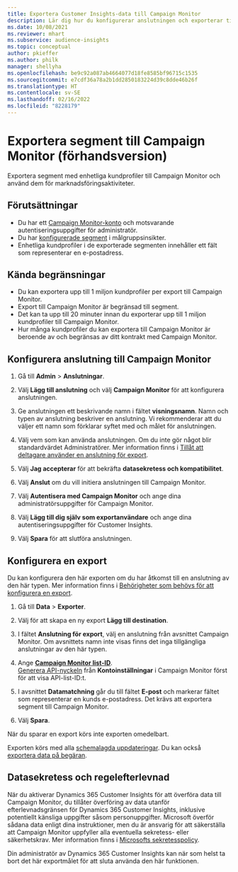 ```yaml
---
title: Exportera Customer Insights-data till Campaign Monitor
description: Lär dig hur du konfigurerar anslutningen och exporterar till Campaign Monitor.
ms.date: 10/08/2021
ms.reviewer: mhart
ms.subservice: audience-insights
ms.topic: conceptual
author: pkieffer
ms.author: philk
manager: shellyha
ms.openlocfilehash: be9c92a087ab4664077d18fe8585bf96715c1535
ms.sourcegitcommit: e7cdf36a78a2b1dd2850183224d39c8dde46b26f
ms.translationtype: HT
ms.contentlocale: sv-SE
ms.lasthandoff: 02/16/2022
ms.locfileid: "8228179"
---
```

# <a name="export-segments-to-campaign-monitor-preview"></a>Exportera segment till Campaign Monitor (förhandsversion)

Exportera segment med enhetliga kundprofiler till Campaign Monitor och använd dem för marknadsföringsaktiviteter.

## <a name="prerequisites"></a>Förutsättningar

-   Du har ett [Campaign Monitor-konto](https://www.campaignmonitor.com/) och motsvarande autentiseringsuppgifter för administratör.
-   Du har [konfigurerade segment](segments.md) i målgruppsinsikter.
-   Enhetliga kundprofiler i de exporterade segmenten innehåller ett fält som representerar en e-postadress.

## <a name="known-limitations"></a>Kända begränsningar

- Du kan exportera upp till 1 miljon kundprofiler per export till Campaign Monitor.
- Export till Campaign Monitor är begränsad till segment.
- Det kan ta upp till 20 minuter innan du exporterar upp till 1 miljon kundprofiler till Campaign Monitor. 
- Hur många kundprofiler du kan exportera till Campaign Monitor är beroende av och begränsas av ditt kontrakt med Campaign Monitor.

## <a name="set-up-connection-to-campaign-monitor"></a>Konfigurera anslutning till Campaign Monitor 

1. Gå till **Admin** > **Anslutningar**.

1. Välj **Lägg till anslutning** och välj **Campaign Monitor** för att konfigurera anslutningen.

1. Ge anslutningen ett beskrivande namn i fältet **visningsnamn**. Namn och typen av anslutning beskriver en anslutning. Vi rekommenderar att du väljer ett namn som förklarar syftet med och målet för anslutningen.

1. Välj vem som kan använda anslutningen. Om du inte gör något blir standardvärdet Administratörer. Mer information finns i [Tillåt att deltagare använder en anslutning för export](connections.md#allow-contributors-to-use-a-connection-for-exports).

1. Välj **Jag accepterar** för att bekräfta **datasekretess och kompatibilitet**.

1. Välj **Anslut** om du vill initiera anslutningen till Campaign Monitor.

1. Välj **Autentisera med Campaign Monitor** och ange dina administratörsuppgifter för Campaign Monitor.

1. Välj **Lägg till dig själv som exportanvändare** och ange dina autentiseringsuppgifter för Customer Insights.

1. Välj **Spara** för att slutföra anslutningen.

## <a name="configure-an-export"></a>Konfigurera en export

Du kan konfigurera den här exporten om du har åtkomst till en anslutning av den här typen. Mer information finns i [Behörigheter som behövs för att konfigurera en export](export-destinations.md#set-up-a-new-export).

1. Gå till **Data** > **Exporter**.

1. Välj för att skapa en ny export **Lägg till destination**.

1. I fältet **Anslutning för export**, välj en anslutning från avsnittet Campaign Monitor. Om avsnittets namn inte visas finns det inga tillgängliga anslutningar av den här typen.

1. Ange [**Campaign Monitor list-ID**](https://www.campaignmonitor.com/api/getting-started/#your-list-id).    
   [Generera API-nyckeln](https://www.campaignmonitor.com/api/getting-started/) från **Kontoinställningar** i Campaign Monitor  först för att visa API-list-ID:t.  

1. I avsnittet **Datamatchning** går du till fältet **E-post** och markerar fältet som representerar en kunds e-postadress. Det krävs att exportera segment till Campaign Monitor.

1. Välj **Spara**.

När du sparar en export körs inte exporten omedelbart.

Exporten körs med alla [schemalagda uppdateringar](system.md#schedule-tab). Du kan också [exportera data på begäran](export-destinations.md#run-exports-on-demand). 


## <a name="data-privacy-and-compliance"></a>Datasekretess och regelefterlevnad

När du aktiverar Dynamics 365 Customer Insights för att överföra data till Campaign Monitor, du tillåter överföring av data utanför efterlevnadsgränsen för Dynamics 365 Customer Insights, inklusive potentiellt känsliga uppgifter såsom personuppgifter. Microsoft överför sådana data enligt dina instruktioner, men du är ansvarig för att säkerställa att Campaign Monitor uppfyller alla eventuella sekretess- eller säkerhetskrav. Mer information finns i [Microsofts sekretesspolicy](https://go.microsoft.com/fwlink/?linkid=396732).

Din administratör av Dynamics 365 Customer Insights kan när som helst ta bort det här exportmålet för att sluta använda den här funktionen.
